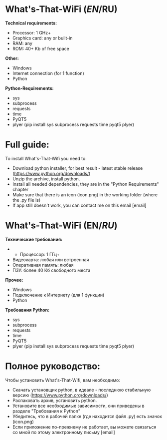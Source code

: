 # What's-That-WiFi (*EN*/RU)

**Technical requirements:**
- Processor: 1 GHz+
- Graphics card: any or built-in
- RAM: any
- ROM: 40+ Kb of free space

**Other:**
- Windows
- Internet connection (for 1 function)
- Python

**Python-Requirements:**
- sys
- subprocess
- requests
- time
- PyQT5
- plyer
(pip install sys subprocess requests time pyqt5 plyer)

# Full guide:
To install What's-That-Wifi you need to:
- Download python installer, for best result - latest stable release (https://www.python.org/downloads/)
- Unzip the archive, install python.
- Install all needed dependencies, they are in the "Python Requirements" chapter
- Make sure that there is an icon (icon.png) in the working folder (where the .py file is)
- If app still doesn't work, you can contact me on this email [email]


# What's-That-WiFi (EN/*RU*)

**Технические требования:**
- - Процессор: 1 ГГц+
- Видеокарта: любая или встроенная
- Оперативная память: любая
- ПЗУ: более 40 Кб свободного места

**Прочее:**
- Windows
- Подключение к Интернету (для 1 функции)
- Python

**Требоавния Python:**
- sys
- subprocess
- requests
- time
- PyQT5
- plyer
(pip install sys subprocess requests time pyqt5 plyer)

# Полное руководство:
Чтобы установить What's-That-Wifi, вам необходимо:
- Скачать установщик python, в идеале - последнюю стабильную версию (https://www.python.org/downloads/)
- Распаковать архив, установить python.
- Установите все необходимые зависимости, они приведены в разделе "Требования к Python"
- Убедитесь, что в рабочей папке (где находится файл .py) есть значок (icon.png)
- Если приложение по-прежнему не работает, вы можете связаться со мной по этому электронному письму [email]
